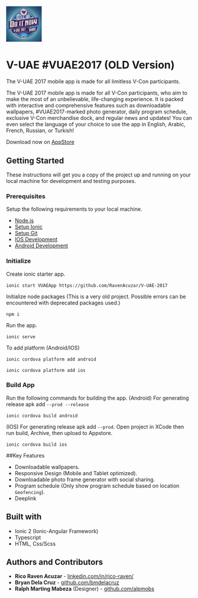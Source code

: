 # ![App Icon](https://github.com/RavenAcuzar/V-UAE-2017/blob/master/resources/android/icon/drawable-xhdpi-icon.png) 
# V-UAE #VUAE2017 (OLD Version)

The V-UAE 2017 mobile app is made for all limitless V-Con participants.

The V-UAE 2017 mobile app is made for all V-Con participants, who aim to make the most of an unbelievable, life-changing experience. It is packed with interactive and comprehensive features such as downloadable wallpapers, #VUAE2017-marked photo generator, daily program schedule, exclusive V-Con merchandise dock, and regular news and updates! You can even select the language of your choice to use the app in English, Arabic, French, Russian, or Turkish!

Download now on [AppStore](https://apps.apple.com/ph/app/v-uae-vuae2018/id1144318387)

## Getting Started

These instructions will get you a copy of the project up and running on your local machine for development and testing purposes.

### Prerequisites

Setup the following requirements to your local machine.

- [Node.js](https://nodejs.org/en/)
- [Setup Ionic](https://ionicframework.com/docs/intro/cli)
- [Setup Git](https://docs.github.com/en/get-started/quickstart/set-up-git)
- [IOS Development](https://ionicframework.com/docs/developing/ios)
- [Android Development](https://ionicframework.com/docs/developing/android)

### Initialize

Create ionic starter app.
```
ionic start VUAEApp https://github.com/RavenAcuzar/V-UAE-2017
```
Initialize node packages (This is a very old project. Possible errors can be encountered with deprecated packages used.)
```
npm i
```
Run the app.
```
ionic serve
```
To add platform (Android/IOS)
```
ionic cordova platform add android
```
```
ionic cordova platform add ios
```

### Build App

Run the following commands for building the app.
(Android) For generating release apk add `--prod --release`
```
ionic cordova build android
```
(IOS) For generating release apk add `--prod`. Open project in XCode then run build, Archive, then upload to Appstore.
```
ionic cordova build ios
```

##Key Features
- Downloadable wallpapers.
- Responsive Design (Mobile and Tablet optimized).
- Downloadable photo frame generator with social sharing.
- Program schedule (Only show program schedule based on location `Geofencing`).
- Deeplink

## Built with

* Ionic 2 (Ionic-Angular Framework)
* Typescript
* HTML, Css/Scss

## Authors and Contributors

* **Rico Raven Acuzar** - [linkedin.com/in/rico-raven/](https://www.linkedin.com/in/rico-raven/)
* **Bryan Dela Cruz** - [github.com/bmdelacruz](https://github.com/bmdelacruz)
* **Ralph Marting Mabeza** (Designer) - [github.com/alpmobs](https://github.com/alpmobs)

